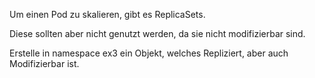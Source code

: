 Um einen Pod zu skalieren, gibt es ReplicaSets.

Diese sollten aber nicht genutzt werden, da sie nicht modifizierbar sind.

Erstelle in namespace ex3 ein Objekt, welches Repliziert, aber auch Modifizierbar ist.
